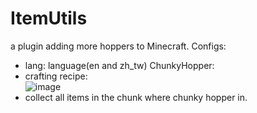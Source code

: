 # ItemUtils
a plugin adding more hoppers to Minecraft.
Configs:
- lang: language(en and zh_tw)
ChunkyHopper:
- crafting recipe:<br>![image](https://github.com/mcg25035/AdvancedHoppers/assets/70533278/5399c0a9-a5c3-4ad1-baa6-0c00a3c1b0cd)
- collect all items in the chunk where chunky hopper in.
